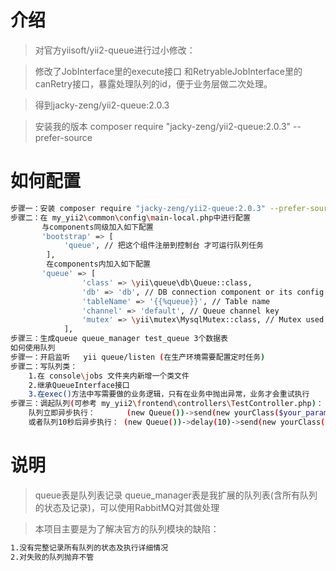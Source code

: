 # 介绍

>  对官方yiisoft/yii2-queue进行过小修改：

>  修改了JobInterface里的execute接口 和RetryableJobInterface里的canRetry接口，暴露处理队列的id，便于业务层做二次处理。

>  得到jacky-zeng/yii2-queue:2.0.3

>  安装我的版本 composer require "jacky-zeng/yii2-queue:2.0.3" --prefer-source

# 如何配置
``` bash
步骤一：安装 composer require "jacky-zeng/yii2-queue:2.0.3" --prefer-source
步骤二：在 my_yii2\common\config\main-local.php中进行配置
       与components同级加入如下配置
       'bootstrap' => [
            'queue', // 把这个组件注册到控制台 才可运行队列任务
        ],
        在components内加入如下配置
       'queue' => [
                'class' => \yii\queue\db\Queue::class,
                'db' => 'db', // DB connection component or its config
                'tableName' => '{{%queue}}', // Table name
                'channel' => 'default', // Queue channel key
                'mutex' => \yii\mutex\MysqlMutex::class, // Mutex used to sync queries
            ],
步骤三：生成queue queue_manager test_queue 3个数据表
如何使用队列
步骤一：开启监听   yii queue/listen (在生产环境需要配置定时任务)
步骤二：写队列类：
    1.在 console\jobs 文件夹内新增一个类文件
    2.继承QueueInterface接口
    3.在exec()方法中写需要做的业务逻辑，只有在业务中抛出异常，业务才会重试执行
步骤三：调起队列(可参考 my_yii2\frontend\controllers\TestController.php)：
    队列立即异步执行：       (new Queue())->send(new yourClass($your_params));
    或者队列10秒后异步执行： (new Queue())->delay(10)->send(new yourClass($your_params));
```

# 说明

>  queue表是队列表记录   queue_manager表是我扩展的队列表(含所有队列的状态及记录)，可以使用RabbitMQ对其做处理

>  本项目主要是为了解决官方的队列模块的缺陷：
   ``` bash
   1.没有完整记录所有队列的状态及执行详细情况
   2.对失败的队列抛弃不管
   ```
 
